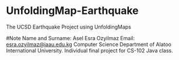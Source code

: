 # UnfoldingMap-Earthquake
The UCSD Earthquake Project using UnfoldingMaps

#Note
Name and Surname: Asel Esra Ozyilmaz
Email: esra.ozyilmaz@iaau.edu.kg
Computer Science Department of Alatoo International University.
Individual final project for CS-102 Java class.
